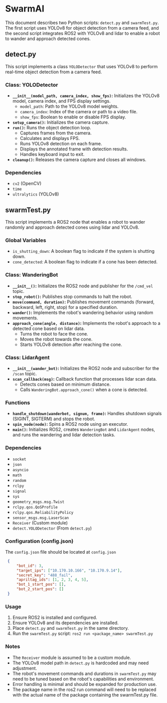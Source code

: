 # SwarmAI

This document describes two Python scripts: `detect.py` and `swarmTest.py`. The first script uses YOLOv8 for object detection from a camera feed, and the second script integrates ROS2 with YOLOv8 and lidar to enable a robot to wander and approach detected cones.

## detect.py

This script implements a class `YOLODetector` that uses YOLOv8 to perform real-time object detection from a camera feed.

### Class: YOLODetector

-   **`__init__(model_path, camera_index, show_fps)`:** Initializes the YOLOv8 model, camera index, and FPS display settings.
    -   `model_path`: Path to the YOLOv8 model weights.
    -   `camera_index`: Index of the camera or path to a video file.
    -   `show_fps`: Boolean to enable or disable FPS display.
-   **`setup_camera()`:** Initializes the camera capture.
-   **`run()`:** Runs the object detection loop.
    -   Captures frames from the camera.
    -   Calculates and displays FPS.
    -   Runs YOLOv8 detection on each frame.
    -   Displays the annotated frame with detection results.
    -   Handles keyboard input to exit.
-   **`cleanup()`:** Releases the camera capture and closes all windows.

### Dependencies

-   `cv2` (OpenCV)
-   `time`
-   `ultralytics` (YOLOv8)

## swarmTest.py

This script implements a ROS2 node that enables a robot to wander randomly and approach detected cones using lidar and YOLOv8.

### Global Variables

-   `is_shutting_down`: A boolean flag to indicate if the system is shutting down.
-   `cone_detected`: A boolean flag to indicate if a cone has been detected.

### Class: WanderingBot

-   **`__init__()`:** Initializes the ROS2 node and publisher for the `/cmd_vel` topic.
-   **`stop_robot()`:** Publishes stop commands to halt the robot.
-   **`move(command, duration)`:** Publishes movement commands (forward, backward, left, right, stop) for a specified duration.
-   **`wander()`:** Implements the robot's wandering behavior using random movements.
-   **`approach_cone(angle, distance)`:** Implements the robot's approach to a detected cone based on lidar data.
    -   Turns the robot to face the cone.
    -   Moves the robot towards the cone.
    -   Starts YOLOv8 detection after reaching the cone.

### Class: LidarAgent

-   **`__init__(wander_bot)`:** Initializes the ROS2 node and subscriber for the `/scan` topic.
-   **`scan_callback(msg)`:** Callback function that processes lidar scan data.
    -   Detects cones based on minimum distance.
    -   Calls `WanderingBot.approach_cone()` when a cone is detected.

### Functions

-   **`handle_shutdown(wanderbot, signum, frame)`:** Handles shutdown signals (SIGINT, SIGTERM) and stops the robot.
-   **`spin_node(node)`:** Spins a ROS2 node using an executor.
-   **`main()`:** Initializes ROS2, creates `WanderingBot` and `LidarAgent` nodes, and runs the wandering and lidar detection tasks.

### Dependencies

-   `socket`
-   `json`
-   `asyncio`
-   `math`
-   `random`
-   `rclpy`
-   `signal`
-   `sys`
-   `geometry_msgs.msg.Twist`
-   `rclpy.qos.QoSProfile`
-   `rclpy.qos.ReliabilityPolicy`
-   `sensor_msgs.msg.LaserScan`
-   `Receiver` (Custom module)
-   `detect.YOLODetector` (From `detect.py`)

### Configuration (config.json)

The `config.json` file should be located at `config.json`
```json
 {
     "bot_id": 3,
     "target_ips": ["10.170.10.166", "10.170.9.14"],
     "secret_key": "488_fail",
     "apriltag_ids": [1, 2, 3, 4, 5],
     "bot_1_start_pos": [],
     "bot_2_start_pos": []
 }
```
### Usage

1.  Ensure ROS2 is installed and configured.
2.  Ensure YOLOv8 and its dependencies are installed.
3.  Place `detect.py` and `swarmTest.py` in the same directory.
4.  Run the `swarmTest.py` script: `ros2 run <package_name> swarmTest.py`

### Notes

-   The `Receiver` module is assumed to be a custom module.
-   The YOLOv8 model path in `detect.py` is hardcoded and may need adjustment.
-   The robot's movement commands and durations in `swarmTest.py` may need to be tuned based on the robot's capabilities and environment.
-   Error handling is minimal and should be expanded for production use.
-   The package name in the ros2 run command will need to be replaced with the actual name of the package containing the swarmTest.py file.
